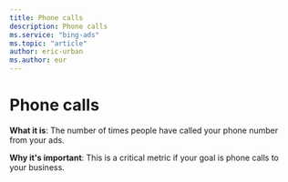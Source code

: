 ```yaml
---
title: Phone calls
description: Phone calls
ms.service: "bing-ads"
ms.topic: "article"
author: eric-urban
ms.author: eur
---
```


# Phone calls

**What it is**: The number of times people have called your phone number from your ads.

**Why it's important**: This is a critical metric if your goal is phone calls to your business.


